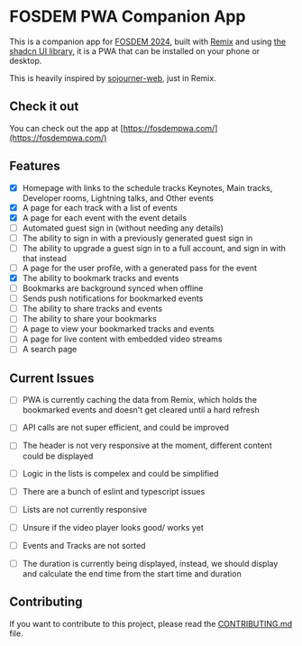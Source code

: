 # FOSDEM PWA Companion App

This is a companion app for [FOSDEM 2024](https://fosdem.org/2024/), built with [Remix](https://remix.run) and using [the shadcn UI library](https://ui.shadcn.com/), it is a PWA that can be installed on your phone or desktop.

This is heavily inspired by [sojourner-web](https://github.com/loomchild/sojourner-web/tree/master), just in Remix.

## Check it out

You can check out the app at [https://fosdempwa.com/](https://fosdempwa.com/)

## Features

- [x] Homepage with links to the schedule tracks Keynotes, Main tracks, Developer rooms, Lightning talks, and Other events
- [x] A page for each track with a list of events
- [x] A page for each event with the event details
- [ ] Automated guest sign in (without needing any details)
- [ ] The ability to sign in with a previously generated guest sign in
- [ ] The ability to upgrade a guest sign in to a full account, and sign in with that instead
- [ ] A page for the user profile, with a generated pass for the event
- [x] The ability to bookmark tracks and events
- [ ] Bookmarks are background synced when offline
- [ ] Sends push notifications for bookmarked events
- [ ] The ability to share tracks and events
- [ ] The ability to share your bookmarks
- [ ] A page to view your bookmarked tracks and events
- [ ] A page for live content with embedded video streams
- [ ] A search page

## Current Issues

- [ ] PWA is currently caching the data from Remix, which holds the bookmarked events and doesn't get cleared until a hard refresh
- [ ] API calls are not super efficient, and could be improved
- [ ] The header is not very responsive at the moment, different content could be displayed
- [ ] Logic in the lists is compelex and could be simplified
- [ ] There are a bunch of eslint and typescript issues
- [ ] Lists are not currently responsive
- [ ] Unsure if the video player looks good/ works yet
- [ ] Events and Tracks are not sorted
- [ ] The duration is currently being displayed, instead, we should display and calculate the end time from the start time and duration


## Contributing

If you want to contribute to this project, please read the [CONTRIBUTING.md](CONTRIBUTING.md) file.

